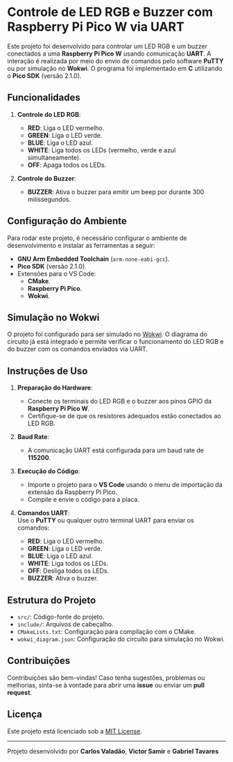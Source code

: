 # Controle de LED RGB e Buzzer com Raspberry Pi Pico W via UART

Este projeto foi desenvolvido para controlar um LED RGB e um buzzer conectados a uma **Raspberry Pi Pico W** usando comunicação **UART**. A interação é realizada por meio do envio de comandos pelo software **PuTTY** ou por simulação no **Wokwi**. O programa foi implementado em **C** utilizando o **Pico SDK** (versão 2.1.0).

## Funcionalidades
1. **Controle do LED RGB**:  
   - **RED**: Liga o LED vermelho.  
   - **GREEN**: Liga o LED verde.  
   - **BLUE**: Liga o LED azul.  
   - **WHITE**: Liga todos os LEDs (vermelho, verde e azul simultaneamente).  
   - **OFF**: Apaga todos os LEDs.

2. **Controle do Buzzer**:  
   - **BUZZER**: Ativa o buzzer para emitir um beep por durante 300 milissegundos.

## Configuração do Ambiente
Para rodar este projeto, é necessário configurar o ambiente de desenvolvimento e instalar as ferramentas a seguir:
- **GNU Arm Embedded Toolchain** (`arm-none-eabi-gcc`).
- **Pico SDK** (versão 2.1.0).
- Extensões para o VS Code:
  - **CMake**.
  - **Raspberry Pi Pico**.
  - **Wokwi**.

## Simulação no Wokwi
O projeto foi configurado para ser simulado no [Wokwi](https://wokwi.com/). O diagrama do circuito já está integrado e permite verificar o funcionamento do LED RGB e do buzzer com os comandos enviados via UART.

## Instruções de Uso
1. **Preparação do Hardware**:  
   - Conecte os terminais do LED RGB e o buzzer aos pinos GPIO da **Raspberry Pi Pico W**.
   - Certifique-se de que os resistores adequados estão conectados ao LED RGB.

2. **Baud Rate**:  
   - A comunicação UART está configurada para um baud rate de **115200**.

3. **Execução do Código**:
   - Importe o projeto para o **VS Code** usando o menu de importação da extensão da Raspberry Pi Pico.
   - Compile e envie o código para a placa.

4. **Comandos UART**:  
   Use o **PuTTY** ou qualquer outro terminal UART para enviar os comandos:
   - **RED**: Liga o LED vermelho.
   - **GREEN**: Liga o LED verde.
   - **BLUE**: Liga o LED azul.
   - **WHITE**: Liga todos os LEDs.
   - **OFF**: Desliga todos os LEDs.
   - **BUZZER**: Ativa o buzzer.

## Estrutura do Projeto
- `src/`: Código-fonte do projeto.
- `include/`: Arquivos de cabeçalho.
- `CMakeLists.txt`: Configuração para compilação com o CMake.
- `wokwi_diagram.json`: Configuração do circuito para simulação no Wokwi.

## Contribuições
Contribuições são bem-vindas! Caso tenha sugestões, problemas ou melhorias, sinta-se à vontade para abrir uma **issue** ou enviar um **pull request**.

## Licença
Este projeto está licenciado sob a [MIT License](LICENSE).

---

Projeto desenvolvido por **Carlos Valadão**, **Victor Samir** e **Gabriel Tavares**


